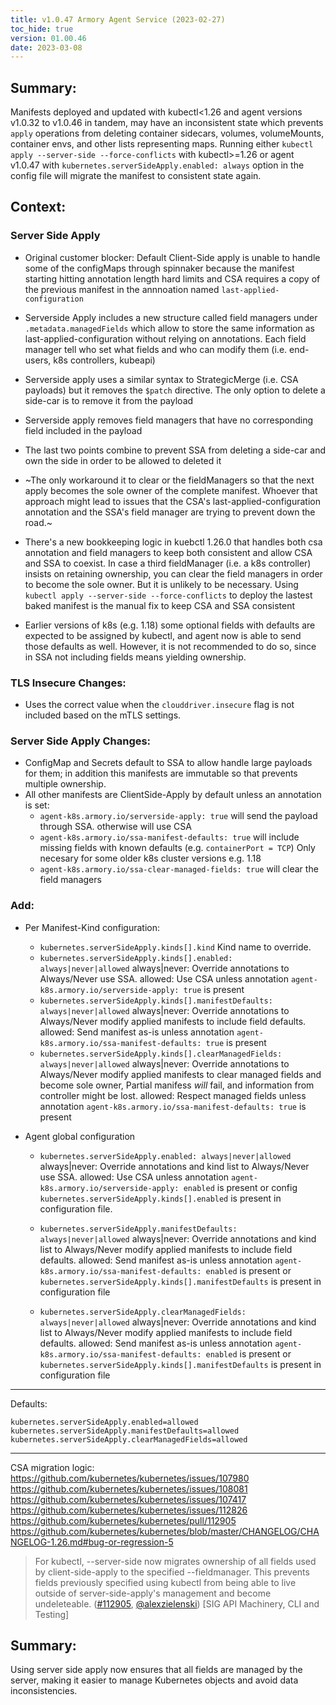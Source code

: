 ```yaml
---
title: v1.0.47 Armory Agent Service (2023-02-27)
toc_hide: true
version: 01.00.46
date: 2023-03-08
---
```

## Summary:
Manifests deployed and updated with kubectl<1.26 and agent versions v1.0.32 to v1.0.46 in tandem, may have an inconsistent state which prevents `apply` operations from deleting container sidecars, volumes, volumeMounts, container envs, and other lists representing maps.
Running either `kubectl apply --server-side --force-conflicts` with kubectl>=1.26 or agent v1.0.47 with `kubernetes.serverSideApply.enabled: always` option in the config file will migrate the manifest to consistent state again.

## Context:
### Server Side Apply
* Original customer blocker: Default Client-Side apply is unable to handle some of the configMaps through spinnaker because the manifest starting hitting annotation length hard limits and CSA requires a copy of the previous manifest in the annnoation named `last-applied-configuration`
* Serverside Apply includes a new structure called field managers under `.metadata.managedFields` which allow to store the same information as last-applied-configuration without relying on annotations. Each field manager tell who set what fields and who can modify them (i.e. end-users, k8s controllers, kubeapi)

* Serverside apply uses a similar syntax to StrategicMerge (i.e. CSA payloads) but it removes the `$patch` directive. The only option to delete a side-car is to remove it from the payload
* Serverside apply removes field managers that have no corresponding field included in the payload
* The last two points combine to prevent SSA from deleting a side-car and own the side in order to be allowed to deleted it
* ~The only workaround it to clear or the fieldManagers so that the next apply becomes the sole owner of the complete manifest. Whoever that approach might lead to issues that the CSA's last-applied-configuration annotation and the SSA's field manager are trying to prevent down the road.~
* There's a new bookkeeping logic in kuebctl 1.26.0 that handles both csa annotation and field managers to keep  both consistent and allow CSA and SSA to coexist. In case a third fieldManager (i.e. a k8s controller) insists on retaining ownership, you can clear the field managers in order to become the sole owner. But it is unlikely to be necessary. Using `kubectl apply --server-side --force-conflicts` to deploy the lastest baked manifest is the manual fix to keep CSA and SSA consistent

* Earlier versions of k8s (e.g. 1.18) some optional fields with defaults are expected to be assigned by kubectl, and agent now is able to send those defaults as well. However, it is not recommended to do so, since in SSA not including fields means yielding ownership.

### TLS Insecure Changes:
- Uses the correct value when the `clouddriver.insecure` flag is not included based on the mTLS settings.


### Server Side Apply Changes:
* ConfigMap and Secrets default to SSA to allow handle large payloads for them; in addition this manifests are immutable so that prevents multiple ownership.
* All other manifests are ClientSide-Apply by default unless an annotation is set:
  * `agent-k8s.armory.io/serverside-apply: true` will send the payload through SSA. otherwise will use CSA
  * `agent-k8s.armory.io/ssa-manifest-defaults: true` will include missing fields with known defaults (e.g. `containerPort = TCP`) Only necesary for some older k8s cluster versions e.g. 1.18
  * `agent-k8s.armory.io/ssa-clear-managed-fields: true` will clear the field managers

### Add:
* Per Manifest-Kind configuration:
  * `kubernetes.serverSideApply.kinds[].kind`
    Kind name to override.
  * `kubernetes.serverSideApply.kinds[].enabled: always|never|allowed`
    always|never: Override annotations to Always/Never use SSA.
    allowed: Use CSA unless annotation `agent-k8s.armory.io/serverside-apply: true` is present
  * `kubernetes.serverSideApply.kinds[].manifestDefaults: always|never|allowed`
    always|never: Override annotations to Always/Never modify applied manifests to include field defaults.
    allowed: Send manifest as-is unless annotation `agent-k8s.armory.io/ssa-manifest-defaults: true` is present
  * `kubernetes.serverSideApply.kinds[].clearManagedFields: always|never|allowed`
    always|never: Override annotations to Always/Never modify applied manifests to clear managed fields and become sole owner, Partial manifess _will_ fail, and information from controller might be lost.
    allowed: Respect managed fields unless annotation `agent-k8s.armory.io/ssa-manifest-defaults: true` is present

* Agent global configuration
  * `kubernetes.serverSideApply.enabled: always|never|allowed`   
    always|never: Override annotations and kind list to Always/Never use SSA.
    allowed: Use CSA unless annotation `agent-k8s.armory.io/serverside-apply: enabled` is present or config `kubernetes.serverSideApply.kinds[].enabled` is present in configuration file.

  * `kubernetes.serverSideApply.manifestDefaults: always|never|allowed`
    always|never: Override annotations and kind list to Always/Never modify applied manifests to include field defaults.
    allowed: Send manifest as-is unless annotation `agent-k8s.armory.io/ssa-manifest-defaults: enabled` is present or `kubernetes.serverSideApply.kinds[].manifestDefaults` is present in configuration file

  * `kubernetes.serverSideApply.clearManagedFields: always|never|allowed`
    always|never: Override annotations and kind list to Always/Never modify applied manifests to include field defaults.
    allowed: Send manifest as-is unless annotation `agent-k8s.armory.io/ssa-manifest-defaults: enabled` is present or `kubernetes.serverSideApply.kinds[].manifestDefaults` is present in configuration file


---



Defaults:
```
kubernetes.serverSideApply.enabled=allowed
kubernetes.serverSideApply.manifestDefaults=allowed
kubernetes.serverSideApply.clearManagedFields=allowed
```


---

CSA migration logic:
https://github.com/kubernetes/kubernetes/issues/107980
https://github.com/kubernetes/kubernetes/issues/108081
https://github.com/kubernetes/kubernetes/issues/107417
https://github.com/kubernetes/kubernetes/issues/112826
https://github.com/kubernetes/kubernetes/pull/112905
https://github.com/kubernetes/kubernetes/blob/master/CHANGELOG/CHANGELOG-1.26.md#bug-or-regression-5
> For kubectl, --server-side now migrates ownership of all fields used by client-side-apply to the specified --fieldmanager. This prevents fields previously specified using kubectl from being able to live outside of server-side-apply's management and become undeleteable. ([#112905](https://github.com/kubernetes/kubernetes/pull/112905), [@alexzielenski](https://github.com/alexzielenski)) [SIG API Machinery, CLI and Testing]

## Summary:
Using server side apply now ensures that all fields are managed by the server, making it easier to manage Kubernetes objects and avoid data inconsistencies.
